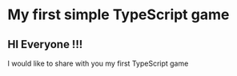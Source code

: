 
# My first simple TypeScript game


## HI Everyone !!!

I would like to share with you my first TypeScript game 

